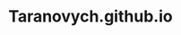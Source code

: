 # Taranovych.github.io
<!DOCTYPE html>


<html>
<script src="aframe.min.js"></script>
<a-scene>
<a-plane width="7" height="7" rotation="-55 0 0" position="-2 -2 -5" color="purple"></a-plane>
<a-sky color="grey"></a-sky>
<a-torus position="-2 1 -5" color="green" radius="1.2"></a-torus>
<a-cylinder color="yellow" height="2" radius="0.05" position="-2 -1 -5"></a-cylinder>
<a-cylinder color="blue" height="2" radius="0.05" position="-3 -1 -5"></a-cylinder>
<a-torus-knot color="orange" radius="1.2" position="-4 1 -5"></a-torus-knot>
<a-plane width="9" height="2" position="3 1 -9"></a-plane>
<a-text value="Welcome to browser's VR" color="black" width="10" position="-0.5 1 -6"></a-text>
</a-scene>
</html>
